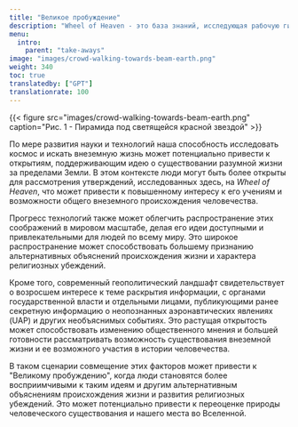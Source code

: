 ```yaml
---
title: "Великое пробуждение"
description: "Wheel of Heaven - это база знаний, исследующая рабочую гипотезу о том, что жизнь на Земле была разумно спроектирована внеземной цивилизацией, так называемыми Элохим."
menu:
  intro:
    parent: "take-aways"
image: "images/crowd-walking-towards-beam-earth.png"
weight: 340
toc: true
translatedby: ["GPT"]
translationrate: 100
---
```


{{< figure src="images/crowd-walking-towards-beam-earth.png" caption="Рис. 1 - Пирамида под светящейся красной звездой" >}}

По мере развития науки и технологий наша способность исследовать космос и искать внеземную жизнь может потенциально привести к открытиям, поддерживающим идею о существовании разумной жизни за пределами Земли. В этом контексте люди могут быть более открыты для рассмотрения утверждений, исследованных здесь, на _Wheel of Heaven_, что может привести к повышенному интересу к его учениям и возможности общего внеземного происхождения человечества.

Прогресс технологий также может облегчить распространение этих соображений в мировом масштабе, делая его идеи доступными и привлекательными для людей по всему миру. Это широкое распространение может способствовать большему признанию альтернативных объяснений происхождения жизни и характера религиозных убеждений.

Кроме того, современный геополитический ландшафт свидетельствует о возросшем интересе к теме раскрытия информации, с органами государственной власти и отдельными лицами, публикующими ранее секретную информацию о неопознанных аэронавтических явлениях (UAP) и других необъяснимых событиях. Это растущая открытость может способствовать изменению общественного мнения и большей готовности рассматривать возможность существования внеземной жизни и ее возможного участия в истории человечества.

В таком сценарии совмещение этих факторов может привести к "Великому пробуждению", когда люди становятся более восприимчивыми к таким идеям и другим альтернативным объяснениям происхождения жизни и развития религиозных убеждений. Это может потенциально привести к переоценке природы человеческого существования и нашего места во Вселенной.
